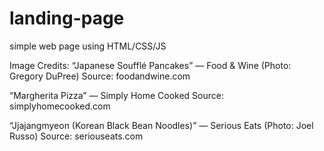 # landing-page
simple web page using HTML/CSS/JS


Image Credits:
“Japanese Soufflé Pancakes” — Food & Wine (Photo: Gregory DuPree)
Source: foodandwine.com

“Margherita Pizza” — Simply Home Cooked
Source: simplyhomecooked.com

“Jjajangmyeon (Korean Black Bean Noodles)” — Serious Eats (Photo: Joel Russo)
Source: seriouseats.com
